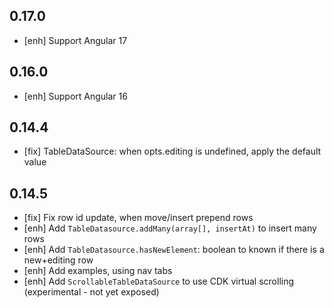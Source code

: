 ## 0.17.0
- [enh] Support Angular 17

## 0.16.0
- [enh] Support Angular 16

## 0.14.4
- [fix] TableDataSource: when opts.editing is undefined, apply the default value

## 0.14.5

- [fix] Fix row id update, when move/insert prepend rows
- [enh] Add `TableDatasource.addMany(array[], insertAt)` to insert many rows
- [enh] Add `TableDatasource.hasNewElement`: boolean to known if there is a new+editing row
- [enh] Add examples, using nav tabs
- [enh] Add `ScrollableTableDataSource` to use CDK virtual scrolling (experimental - not yet exposed)
